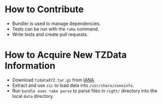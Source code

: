 # How to Contribute

* Bundler is used to manage dependencies.
* Tests can be run with the `rake` command.
* Write tests and create pull requests.

# How to Acquire New TZData Information

* Download `tzdataXYZ.tar.gz` from [IANA](http://www.iana.org/time-zones).
* Extract and use `zic` to load data into `/usr/share/zoneinfo`.
* Run `bundle exec rake parse` to parse files in `right/` directory into
  the local `data` directory.
